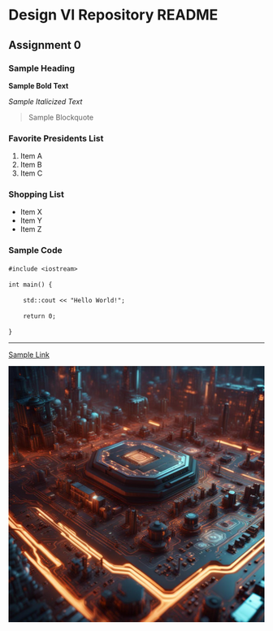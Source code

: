 # Design VI Repository README
## Assignment 0
### Sample Heading
**Sample Bold Text**

*Sample Italicized Text*
> Sample Blockquote
### Favorite Presidents List
1. Item A
2. Item B
3. Item C
### Shopping List
- Item X
- Item Y
- Item Z
### Sample Code
`#include <iostream>`

`int main() {`

`    std::cout << "Hello World!";`

`    return 0;`

`}`

---
[Sample Link](https://zombo.com)

![Sample Image](image.jpg)
